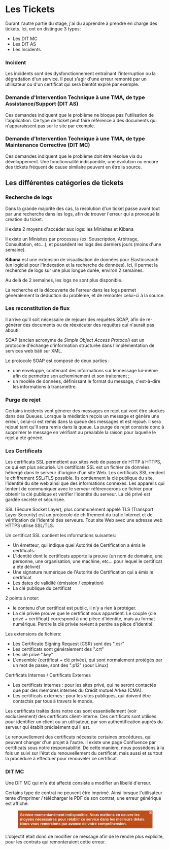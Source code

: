 # Les Tickets

Durant l'autre partie du stage, j'ai du apprendre à prendre en charge des tickets. Ici, ont en distingue 3 types:

* Les DIT MC
* Les DIT AS
* Les Incidents

### Incident

Les incidents sont des dysfonctionnement entraînant l'interruption ou la dégradation d'un service. Il peut s'agir d'une erreur remonté par un utilisateur ou d'un certificat qui sera bientôt expiré par exemple.

### Demande d'Intervention Technique à une TMA, de type Assistance/Support (DIT AS)

Ces demandes indiquent que le problème ne bloque pas l'utilisation de l'application. Ce type de ticket peut faire référence à des documents qui n'apparaissent pas sur le site par exemple.

### Demande d'Intervention Technique à une TMA, de type Maintenance Corrective (DIT MC)

Ces demandes indiquent que le problème doit être résolue via du développement. Une fonctionnalité indisponible, une évolution ou encore des tickets fréquent de cause similaire peuvent en être la source.

## Les différentes catégories de tickets

### Recherche de logs

Dans la grande majorité des cas, la résolution d'un ticket passe avant tout par une recherche dans les logs, afin de trouver l'erreur qui a provoqué la création du ticket.&#x20;

Il existe 2 moyens d'accéder aux logs: les Minisites et Kibana

Il existe un Minisites par processus (ex: Souscription, Arbitrage, Consultation, etc...), et possèdent les logs des derniers jours (moins d'une semaine).

**Kibana** est une extension de visualisation de données pour Elasticsearch (un logiciel pour l'indexation et la recherche de données). Ici, il permet la recherche de logs sur une plus longue durée, environ 2 semaines.&#x20;

Au delà de 2 semaines, les logs ne sont plus disponible.

La recherche et la découverte de l'erreur dans les logs permet généralement la déduction du problème, et de remonter celui-ci à la source.&#x20;

### Les reconstitution de flux

Il arrive qu'il soit nécessaire de rejouer des requêtes SOAP, afin de re-générer des documents ou de réexécuter des requêtes qui n'aurait pas abouti.

SOAP (ancien acronyme de _Simple Object Access Protocol_) est un protocole d'échange d'information structurée dans l'implémentation de services web bâti sur XML.

Le protocole SOAP est composé de deux parties :

* une enveloppe, contenant des informations sur le message lui-même afin de permettre son acheminement et son traitement ;
* un modèle de données, définissant le format du message, c'est-à-dire les informations à transmettre.

### Purge de rejet

Certains incidents vont générer des messages en rejet qui vont être stockés dans des Queues. Lorsque la médiation reçois un message et génère une erreur, celui-ci est remis dans la queue des messages et est rejoué. Il sera rejoué tant qu'il sera remis dans la queue. La purge de rejet consiste donc à supprimer le message en vérifiant au préalable la raison pour laquelle le rejet a été généré.

### Les Certificats

Les certificats SSL permettent aux sites web de passer de HTTP à HTTPS, ce qui est plus sécurisé. Un certificats SSL est un fichier de données hébergé dans le serveur d'origine d'un site Web. Les certificats SSL rendent le chiffrement SSL/TLS possible. Ils contiennent la clé publique du site, l'identité du site web ainsi que des informations connexes. Les appareils qui tentent de communiquer avec le serveur référencerons ce fichier pour obtenir la clé publique et vérifier l'identité du serveur. La clé privé est gardée secrète et sécurisée.

SSL (Secure Socket Layer), plus communément appelé TLS (Transport Layer Security) est un protocole de chiffrement du trafic Internet et de vérification de l'identité des serveurs. Tout site Web avec une adresse web HTTPS utilise SSL/TLS.

Un certificat SSL contient les informations suivantes:

* Un émetteur, qui indique quel Autorité de Certification a émis le certificats.
* L'identité dont le certificats apporte la preuve (un nom de domaine, une personne, une organisation, une machine, etc... pour lequel le certificat a été délivré)
* Une signature numérique de l'Autorité de Certification qui a émis le certificat
* Les dates de validité (émission / expiration)
* La clé publique du certificat

2 points à noter:

* le contenu d'un certificat est public, il n'y a rien à protéger.
* La clé privée prouve que le certificat nous appartient. Le couple {clé privé + certificat} correspond à une pièce d'identité, mais au format numérique. Perdre la clé privée revient à perdre sa pièce d'identité.

Les extensions de fichiers:

* Les Certificate Signing Request (CSR) sont des ".csr"
* Les certificats sont généralement des ".crt"
* Les clé privé ".key"
* L'ensemble {certificat + clé privée}, qui sont normalement protégés par un mot de passe, sont des ".p12" (pour Linux)

Certificats Internes / Certificats Externes

* Les certificats internes : pour les sites privé, qui ne seront contactés que par des membres internes du Crédit mutuel Arkéa (CMA).
* Les certificats externes : pour les sites publiques, qui doivent être contactés par tous à travers le monde.

Les certificats traités dans notre cas sont essentiellement (voir exclusivement) des certificats client-interne. Ces certificats sont utilisés pour identifier un client ou un utilisateur, par son authentification auprès du serveur qui établit précisément qui il est.

Le renouvellement des certificats nécessite certaines procédures, qui peuvent changer d'un projet à l'autre. Il existe une page Confluence par certificats sous notre responsabilité. De cette manière, nous possédons à la fois un suivi sur l'état du renouvellement du certificat, mais aussi et surtout la procédure à effectuer pour renouveler ce certificat.

### DIT MC

Une DIT MC qui m'a été affecté consiste a modifier un libellé d'erreur.

Certains type de contrat ne peuvent être imprimé. Ainsi lorsque l'utilisateur tente d'imprimer / télécharger le PDF de son contrat, une erreur générique est affiché:

<figure><img src="../.gitbook/assets/DIT_MC_error.png" alt=""><figcaption></figcaption></figure>

L'objectif était donc de modifier ce message afin de le rendre plus explicite, pour les contrats qui remonteraient cette erreur.
